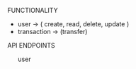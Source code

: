 
<div>
    <p>FUNCTIONALITY</p>
    <ul>
        <li>user -> ( create, read, delete, update )</li>
        <li> transaction -> (transfer) </li>
    </ul>
</div>
<div> 
    <p>API ENDPOINTS</p>
    <ul>
        </li> user</li>
    </ul>
</div>